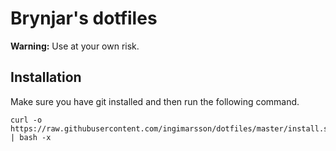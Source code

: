 # Brynjar's dotfiles

**Warning:** Use at your own risk.

## Installation

Make sure you have git installed and then run the following command.

    curl -o https://raw.githubusercontent.com/ingimarsson/dotfiles/master/install.sh | bash -x
